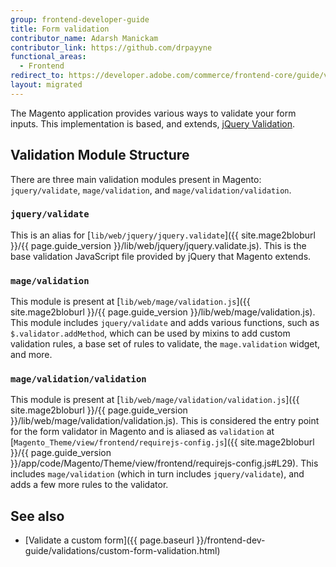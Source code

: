 ```yaml
---
group: frontend-developer-guide
title: Form validation
contributor_name: Adarsh Manickam
contributor_link: https://github.com/drpayyne
functional_areas:
  - Frontend
redirect_to: https://developer.adobe.com/commerce/frontend-core/guide/validations/
layout: migrated
---
```


The Magento application provides various ways to validate your form inputs. This implementation is based, and extends, [jQuery Validation](https://jqueryvalidation.org/documentation).

## Validation Module Structure

There are three main validation modules present in Magento: `jquery/validate`, `mage/validation`, and `mage/validation/validation`.

### `jquery/validate`

This is an alias for [`lib/web/jquery/jquery.validate`]({{ site.mage2bloburl }}/{{ page.guide_version }}/lib/web/jquery/jquery.validate.js). This is the base validation JavaScript file provided by jQuery that Magento extends.

### `mage/validation`

This module is present at [`lib/web/mage/validation.js`]({{ site.mage2bloburl }}/{{ page.guide_version }}/lib/web/mage/validation.js). This module includes `jquery/validate` and adds various functions, such as `$.validator.addMethod`, which can be used by mixins to add custom validation rules, a base set of rules to validate, the `mage.validation` widget, and more.

### `mage/validation/validation`

This module is present at [`lib/web/mage/validation/validation.js`]({{ site.mage2bloburl }}/{{ page.guide_version }}/lib/web/mage/validation/validation.js). This is considered the entry point for the form validator in Magento and is aliased as `validation` at [`Magento_Theme/view/frontend/requirejs-config.js`]({{ site.mage2bloburl }}/{{ page.guide_version }}/app/code/Magento/Theme/view/frontend/requirejs-config.js#L29). This includes `mage/validation` (which in turn includes `jquery/validate`), and adds a few more rules to the validator.

## See also

*  [Validate a custom form]({{ page.baseurl }}/frontend-dev-guide/validations/custom-form-validation.html)
